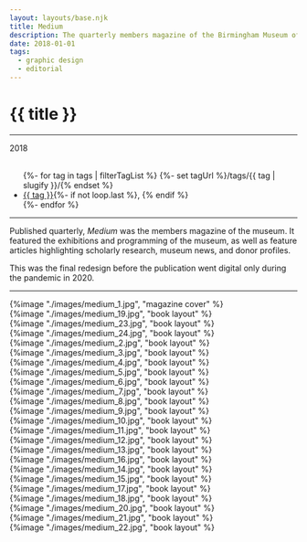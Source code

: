 ```yaml
---
layout: layouts/base.njk
title: Medium
description: The quarterly members magazine of the Birmingham Museum of Art
date: 2018-01-01
tags:
  - graphic design
  - editorial
---
```


<div class="container">
	<div class="row">
		<div class="col-12 col-12-md col-4-lg">
			<h1>{{ title }}</h1>
			<hr>
			<time>2018</time>
			</br></br>
			<ul class="post-metadata">
				{%- for tag in tags | filterTagList %}
				{%- set tagUrl %}/tags/{{ tag | slugify }}/{% endset %}
				<li><a href="{{ tagUrl }}" class="post-tag">{{ tag }}</a>{%- if not loop.last %}, {% endif %}</li>
				{%- endfor %}
			</ul>
			<hr>
		    	<p>Published quarterly, <em>Medium</em> was the members magazine of the museum. It featured the exhibitions and programming of the museum, as well as feature articles highlighting scholarly research, museum news, and donor profiles.</p>
                <p>This was the final redesign before the publication went digital only during the pandemic in 2020.</p>
			<hr>
            <ul class="post-metadata">
            </ul>
		</div>
        <div class="col-12 col-12-md col-1-lg"></div>
		<div class="col-12 col-12-md col-6-lg">
			{%image "./images/medium_1.jpg", "magazine cover" %}
		</div>
        <div class="col-12 col-1-md col-1-lg"></div>
	</div>
	<div class="row">
    	<div class="col-12 col-12-md col-2-lg"></div>
		<div class="col-12 col-12-md col-9-lg">
            {%image "./images/medium_19.jpg", "book layout" %}
            </br>
            {%image "./images/medium_23.jpg", "book layout" %}
            </br>
            {%image "./images/medium_24.jpg", "book layout" %}
        </div>
        <div class="col-12 col-12-md col-1-lg"></div>
    </div>
    <div class="row">
		<div class="col-12 col-12-md col-6-lg"></div>
		<div class="col-12 col-12-md col-5-lg">
            {%image "./images/medium_2.jpg", "book layout" %}
        </div>
		<div class="col-12 col-12-md col-1-lg"></div>
    </div>
	<div class="row">
    	<div class="col-12 col-12-md col-2-lg"></div>
		<div class="col-12 col-12-md col-9-lg">
            {%image "./images/medium_3.jpg", "book layout" %}
        </br>
            {%image "./images/medium_4.jpg", "book layout" %}
        </br>
            {%image "./images/medium_5.jpg", "book layout" %}
        </br>
            {%image "./images/medium_6.jpg", "book layout" %}
        </br>
            {%image "./images/medium_7.jpg", "book layout" %}
        </div>
    </div>
    <div class="row">
		<div class="col-12 col-12-md col-6-lg"></div>
		<div class="col-12 col-12-md col-5-lg">
            {%image "./images/medium_8.jpg", "book layout" %}
        </div>
		<div class="col-12 col-12-md col-1-lg"></div>
    </div>
    <div class="row">
    	<div class="col-12 col-12-md col-2-lg"></div>
		<div class="col-12 col-12-md col-9-lg">
            {%image "./images/medium_9.jpg", "book layout" %}
        </br>
            {%image "./images/medium_10.jpg", "book layout" %}
        </br>
            {%image "./images/medium_11.jpg", "book layout" %}
        </div>
		<div class="col-12 col-12-md col-1-lg"></div>
    </div>
    <div class="row">
		<div class="col-12 col-12-md col-2-lg"></div>
		<div class="col">
            {%image "./images/medium_12.jpg", "book layout" %}
		</div>
        <div class="col">
            {%image "./images/medium_13.jpg", "book layout" %}
        </div>
        <div class="col">
            {%image "./images/medium_16.jpg", "book layout" %}
            </div>
		<div class="col-12 col-12-md col-1-lg"></div>
    </div>
    <div class="row">
    	<div class="col-12 col-12-md col-2-lg"></div>
		<div class="col-12 col-12-md col-9-lg">
            {%image "./images/medium_14.jpg", "book layout" %}
        </br>
            {%image "./images/medium_15.jpg", "book layout" %}
        </br>
            {%image "./images/medium_17.jpg", "book layout" %}
        </br>
            {%image "./images/medium_18.jpg", "book layout" %}
        </div>
		<div class="col-12 col-12-md col-1-lg"></div>
    </div>
    <div class="row">
		<div class="col-12 col-12-md col-6-lg"></div>
		<div class="col-12 col-12-md col-5-lg">
            {%image "./images/medium_20.jpg", "book layout" %}
        </div>
		<div class="col-12 col-12-md col-1-lg"></div>
    </div>
    <div class="row">
    	<div class="col-12 col-12-md col-2-lg"></div>
		<div class="col-12 col-12-md col-9-lg">
            {%image "./images/medium_21.jpg", "book layout" %}
        </br>
            {%image "./images/medium_22.jpg", "book layout" %}
        </div>
    	<div class="col-12 col-12-md col-1-lg"></div>
  	</div>
</div>